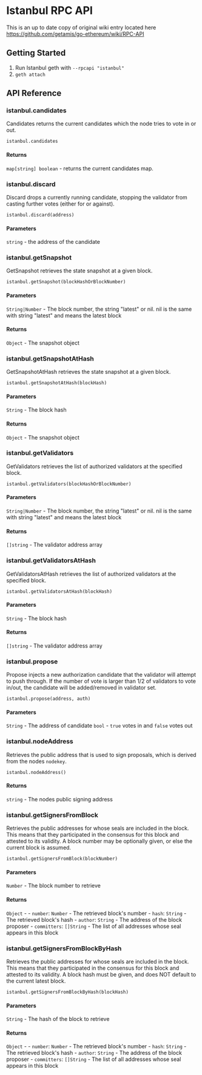 # Istanbul RPC API
This is an up to date copy of original wiki entry located here https://github.com/getamis/go-ethereum/wiki/RPC-API


## Getting Started
1. Run Istanbul geth with `--rpcapi "istanbul"`
2. `geth attach`

## API Reference

### istanbul.candidates
Candidates returns the current candidates which the node tries to vote in or out.
```
istanbul.candidates
```

#### Returns
`map[string] boolean` - returns the current candidates map.

### istanbul.discard
Discard drops a currently running candidate, stopping the validator from casting further votes (either for or against).
```
istanbul.discard(address)
```

#### Parameters
`string` - the address of the candidate

### istanbul.getSnapshot
GetSnapshot retrieves the state snapshot at a given block.
```
istanbul.getSnapshot(blockHashOrBlockNumber)
```

#### Parameters
`String|Number` - The block number, the string "latest" or nil. nil is the same with string "latest" and means the latest block

#### Returns
`Object` - The snapshot object

### istanbul.getSnapshotAtHash
GetSnapshotAtHash retrieves the state snapshot at a given block.
```
istanbul.getSnapshotAtHash(blockHash)
```

#### Parameters
`String` - The block hash

#### Returns
`Object` - The snapshot object

### istanbul.getValidators
GetValidators retrieves the list of authorized validators at the specified block.
```
istanbul.getValidators(blockHashOrBlockNumber)
```

#### Parameters
`String|Number` - The block number, the string "latest" or nil. nil is the same with string "latest" and means the latest block

#### Returns
`[]string` - The validator address array

### istanbul.getValidatorsAtHash
GetValidatorsAtHash retrieves the list of authorized validators at the specified block.
```
istanbul.getValidatorsAtHash(blockHash)
```

#### Parameters
`String` - The block hash

#### Returns
`[]string` - The validator address array

### istanbul.propose
Propose injects a new authorization candidate that the validator will attempt to push through. If the number of vote is larger than 1/2 of validators to vote in/out, the candidate will be added/removed in validator set.

```
istanbul.propose(address, auth)
```

#### Parameters
`String` - The address of candidate
`bool` - `true` votes in and `false` votes out

### istanbul.nodeAddress
Retrieves the public address that is used to sign proposals, which is derived from the nodes `nodekey`.
```
istanbul.nodeAddress()
```

#### Returns
`string` - The nodes public signing address

### istanbul.getSignersFromBlock
Retrieves the public addresses for whose seals are included in the block. This means that they participated in the
consensus for this block and attested to its validity.
A block number may be optionally given, or else the current block is assumed.
```
istanbul.getSignersFromBlock(blockNumber)
```

#### Parameters
`Number` - The block number to retrieve

#### Returns
`Object` -
    - `number`: `Number` - The retrieved block's number
    - `hash`: `String` - The retrieved block's hash
    - `author`: `String` - The address of the block proposer
    - `committers`: `[]String` - The list of all addresses whose seal appears in this block

### istanbul.getSignersFromBlockByHash
Retrieves the public addresses for whose seals are included in the block. This means that they participated in the
consensus for this block and attested to its validity. A block hash must be given, and does NOT default to the current
latest block.
```
istanbul.getSignersFromBlockByHash(blockHash)
```

#### Parameters
`String` - The hash of the block to retrieve

#### Returns
`Object` -
    - `number`: `Number` - The retrieved block's number
    - `hash`: `String` - The retrieved block's hash
    - `author`: `String` - The address of the block proposer
    - `committers`: `[]String` - The list of all addresses whose seal appears in this block